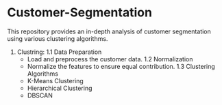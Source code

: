 # Customer-Segmentation
This repository provides an in-depth analysis of customer segmentation using various clustering algorithms.

1. Clustring:
   1.1 Data Preparation
     - Load and preprocess the customer data.
   1.2 Normalization
     - Normalize the features to ensure equal contribution.
   1.3 Clustering Algorithms
     - K-Means Clustering
     - Hierarchical Clustering
     - DBSCAN
